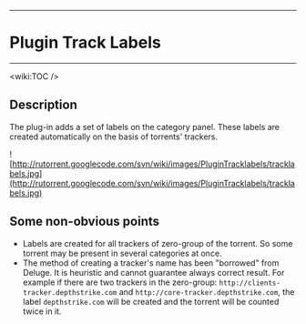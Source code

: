 
---

# Plugin Track Labels #

---




&lt;wiki:TOC /&gt;



## Description ##

The plug-in adds a set of labels on the category panel. These labels are created automatically on the basis of torrents' trackers.

![http://rutorrent.googlecode.com/svn/wiki/images/PluginTracklabels/tracklabels.jpg](http://rutorrent.googlecode.com/svn/wiki/images/PluginTracklabels/tracklabels.jpg)

## Some non-obvious points ##

  * Labels are created for all trackers of zero-group of the torrent. So some torrent may be present in several categories at once.
  * The method of creating a tracker's name has been "borrowed" from Deluge. It is heuristic and cannot guarantee always correct result. For example if there are two trackers in the zero-group: `http://clients-tracker.depthstrike.com` and `http://core-tracker.depthstrike.com`, the label `depthstrike.com` will be created and the torrent will be counted twice in it.